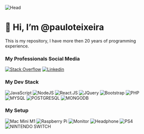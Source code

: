 ![Head](https://lh5.googleusercontent.com/86MXyL_GFja3DS97LVjDfpDav3DixD4yGWXPl9hBWiYzUxYHU35WK9NSc2iCwvSXhpN0JRN6goug9OKXupgk=w1756-h923)


# 👋 Hi, I’m @pauloteixeira 

This is my repository, I have more then 20 years of programming experience.

### My Professionals Social Media
[![Stack Overflow](https://img.shields.io/badge/Stack_Overflow-FE7A16?style=for-the-badge&logo=stack-overflow&logoColor=white)](https://stackoverflow.com/users/5360464/paulo-teixeira)
[![Linkedin](https://img.shields.io/badge/LinkedIn-0077B5?style=for-the-badge&logo=linkedin&logoColor=white)](https://www.linkedin.com/in/pauloat/)

### My Dev Stack
![JavaScript](https://img.shields.io/badge/JavaScript-F7DF1E?style=for-the-badge&logo=javascript&logoColor=black)
![NodeJS](https://img.shields.io/badge/Node.js-43853D?style=for-the-badge&logo=node.js&logoColor=white)
![React.JS](https://img.shields.io/badge/React-20232A?style=for-the-badge&logo=react&logoColor=61DAFB)
![JQuery](https://img.shields.io/badge/jQuery-0769AD?style=for-the-badge&logo=jquery&logoColor=white)
![Bootstrap](https://img.shields.io/badge/Bootstrap-563D7C?style=for-the-badge&logo=bootstrap&logoColor=white)
![PHP](https://img.shields.io/badge/PHP-777BB4?style=for-the-badge&logo=php&logoColor=white)
![MYSQL](https://img.shields.io/badge/MYSQL-777BB4?style=for-the-badge&logo=mysql&logoColor=white)
![POSTGRESQL](https://img.shields.io/badge/POSTGRESQL-777BB4?style=for-the-badge&logo=postgresql&logoColor=white)
![MONGODB](https://img.shields.io/badge/MONGODB-777BB4?style=for-the-badge&logo=mongodb&logoColor=white)

### My Setup
![Mac Mini M1](https://img.shields.io/badge/Apple-Mac_Mini_M1-999999?style=for-the-badge&logo=apple&logoColor=white)
![Raspberry Pi](https://img.shields.io/badge/RASPBERRY%20PI-C51A4A.svg?&style=for-the-badge&logo=raspberry%20pi&logoColor=white)
![Monitor](https://img.shields.io/badge/DISPLAY-29WK500-76B900?style=for-the-badge&logo=lg&logoColor=white)
![Headphone](https://img.shields.io/badge/SONY-WHXB900N-76B900?style=for-the-badge&logo=Sony&logoColor=white)
![PS4](https://img.shields.io/badge/PlayStation-003791?style=for-the-badge&logo=playstation&logoColor=white)
![NINTENDO SWITCH](https://img.shields.io/badge/Switch-E60012?style=for-the-badge&logo=nintendo-switch&logoColor=white)
